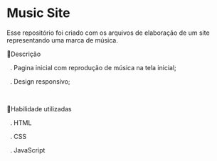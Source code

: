 # Music Site

Esse repositório foi criado com os arquivos de elaboração de um site representando uma marca de música.

📝Descrição 

&nbsp;
. Pagina inicial com reprodução de música na tela inicial;

&nbsp;
. Design responsivo;


&nbsp;

🤖Habilidade utilizadas

&nbsp;
. HTML

&nbsp;
. CSS

&nbsp;
. JavaScript 

